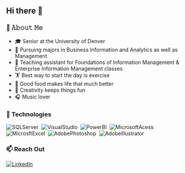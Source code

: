 ## Hi there 👋

### 📖 𝙰𝚋𝚘𝚞𝚝 𝙼𝚎
- 🎓 Senior at the University of Denver
- 📝 Pursuing majors in Business Information and Analytics as well as Management
- 💼 Teaching assistant for Foundations of Information Management & Enterprise Information Management classes
- 🏋 Best way to start the day is exercise
- 🍴 Good food makes life that much better
- 🎨 Creativity keeps things fun
- 🎧 Music lover

### 🔧 Technologies

<div>
  <img src="https://img.shields.io/badge/Microsoft%20SQL%20Server-CC2927?style=for-the-badge&logo=microsoft%20sql%20server&logoColor=white" title="SQLServer" **alt="SQLServer" />&nbsp;
  <img src="https://img.shields.io/badge/Visual_Studio-5C2D91?style=for-the-badge&logo=visual%20studio&logoColor=white" title="VisualStudio" **alt="VisualStudio" />&nbsp;
  <img src="https://img.shields.io/badge/PowerBI-F2C811?style=for-the-badge&logo=Power%20BI&logoColor=white" title="PowerBI" **alt="PowerBI" />&nbsp;
  <img src="https://img.shields.io/badge/Microsoft_Access-A4373A?style=for-the-badge&logo=microsoft-access&logoColor=white" title="MicrosoftAcess" **alt="MicrosoftAcess" />&nbsp;
  <img src="https://img.shields.io/badge/Microsoft_Excel-217346?style=for-the-badge&logo=microsoft-excel&logoColor=white" title="MicrosftExcel" **alt="MicrosftExcel" />&nbsp;
  <img src="https://img.shields.io/badge/Adobe%20Photoshop-31A8FF?style=for-the-badge&logo=Adobe%20Photoshop&logoColor=black" title="AdobePhotoshop" **alt="AdobePhotoshop" />&nbsp;
  <img src="https://img.shields.io/badge/Adobe%20Illustrator-FF9A00?style=for-the-badge&logo=adobe%20illustrator&logoColor=white" title="AdobeIllustrator" **alt="AdobeIllustrator" />
</div>

### 📫 Reach Out

<div>
  <a href="https://www.linkedin.com/in/jean-ben-booker">
    <img src="https://img.shields.io/badge/LinkedIn-0077B5?style=for-the-badge&logo=linkedin&logoColor=white" title="LinkedIn" **alt="LinkedIn" />
  </a>
</div>
